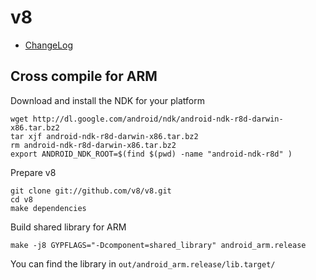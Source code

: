 # v8 #

- [ChangeLog](https://code.google.com/p/v8/source/browse/trunk/ChangeLog)

## Cross compile for ARM ##

Download and install the NDK for your platform

	wget http://dl.google.com/android/ndk/android-ndk-r8d-darwin-x86.tar.bz2
	tar xjf android-ndk-r8d-darwin-x86.tar.bz2
	rm android-ndk-r8d-darwin-x86.tar.bz2
	export ANDROID_NDK_ROOT=$(find $(pwd) -name "android-ndk-r8d" )

Prepare v8

	git clone git://github.com/v8/v8.git
	cd v8
	make dependencies

Build shared library for ARM

	make -j8 GYPFLAGS="-Dcomponent=shared_library" android_arm.release

You can find the library in `out/android_arm.release/lib.target/`